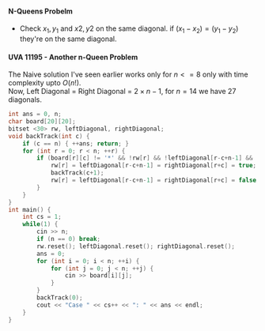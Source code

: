 #### N-Queens Probelm

- Check $x_1, y_1$ and $x2, y2$ on the same diagonal. if $(x_1 - x_2) = (y_1 - y_2)$ they're on the same diagonal.

#### UVA 11195 - Another n-Queen Problem

The Naive solution I've seen earlier works only for $n <= 8$ only with time complexity upto $O(n!)$.<br>
Now, $\text{Left Diagonal = Right Diagonal = } 2 \times n-1$, for $n = 14$ we have $27$ diagonals.

```cpp
int ans = 0, n;
char board[20][20];
bitset <30> rw, leftDiagonal, rightDiagonal;
void backTrack(int c) {
    if (c == n) { ++ans; return; }
    for (int r = 0; r < n; ++r) {
        if (board[r][c] != '*' && !rw[r] && !leftDiagonal[r-c+n-1] && !rightDiagonal[r+c]) {
            rw[r] = leftDiagonal[r-c+n-1] = rightDiagonal[r+c] = true;
            backTrack(c+1);
            rw[r] = leftDiagonal[r-c+n-1] = rightDiagonal[r+c] = false;
        }
    }
}
int main() {
    int cs = 1;
    while(1) {
        cin >> n;
        if (n == 0) break;
        rw.reset(); leftDiagonal.reset(); rightDiagonal.reset();
        ans = 0;
        for (int i = 0; i < n; ++i) {
            for (int j = 0; j < n; ++j) {
                cin >> board[i][j];
            }
        }
        backTrack(0);
        cout << "Case " << cs++ << ": " << ans << endl;
    }
}
```
